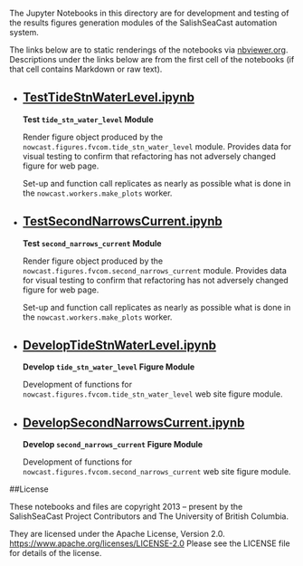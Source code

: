 The Jupyter Notebooks in this directory are for development and testing of
the results figures generation modules of the SalishSeaCast automation system.

The links below are to static renderings of the notebooks via
[nbviewer.org](https://nbviewer.org/).
Descriptions under the links below are from the first cell of the notebooks
(if that cell contains Markdown or raw text).

* ## [TestTideStnWaterLevel.ipynb](https://nbviewer.org/github/SalishSeaCast/SalishSeaNowcast/blob/main/publish/TestTideStnWaterLevel.ipynb)

    **Test `tide_stn_water_level` Module**

    Render figure object produced by the `nowcast.figures.fvcom.tide_stn_water_level` module.
    Provides data for visual testing to confirm that refactoring has not adversely changed figure for web page.

    Set-up and function call replicates as nearly as possible what is done in the `nowcast.workers.make_plots` worker.

* ## [TestSecondNarrowsCurrent.ipynb](https://nbviewer.org/github/SalishSeaCast/SalishSeaNowcast/blob/main/publish/TestSecondNarrowsCurrent.ipynb)

    **Test `second_narrows_current` Module**

    Render figure object produced by the `nowcast.figures.fvcom.second_narrows_current` module.
    Provides data for visual testing to confirm that refactoring has not adversely changed figure for web page.

    Set-up and function call replicates as nearly as possible what is done in the `nowcast.workers.make_plots` worker.

* ## [DevelopTideStnWaterLevel.ipynb](https://nbviewer.org/github/SalishSeaCast/SalishSeaNowcast/blob/main/publish/DevelopTideStnWaterLevel.ipynb)

    **Develop `tide_stn_water_level` Figure Module**

    Development of functions for `nowcast.figures.fvcom.tide_stn_water_level` web site figure module.

* ## [DevelopSecondNarrowsCurrent.ipynb](https://nbviewer.org/github/SalishSeaCast/SalishSeaNowcast/blob/main/publish/DevelopSecondNarrowsCurrent.ipynb)

    **Develop `second_narrows_current` Figure Module**

    Development of functions for `nowcast.figures.fvcom.second_narrows_current` web site figure module.


##License

These notebooks and files are copyright 2013 – present
by the SalishSeaCast Project Contributors
and The University of British Columbia.

They are licensed under the Apache License, Version 2.0.
https://www.apache.org/licenses/LICENSE-2.0
Please see the LICENSE file for details of the license.
